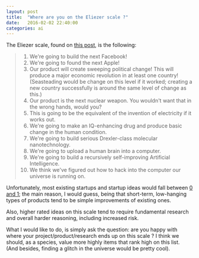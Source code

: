```yaml
---
layout: post
title:  "Where are you on the Eliezer scale ?"
date:   2016-02-02 22:40:00
categories: ai
---
```


The Eliezer scale, found on [this post](https://news.ycombinator.com/item?id=4509934), is the following:

> 1. We're going to build the next Facebook!
> 1. We're going to found the next Apple!
> 1. Our product will create sweeping political change! This will produce a major economic revolution in at least one country! (Seasteading would be change on this level if it worked; creating a new country successfully is around the same level of change as this.)
> 1. Our product is the next nuclear weapon. You wouldn't want that in the wrong hands, would you?
> 1. This is going to be the equivalent of the invention of electricity if it works out.
> 1. We're going to make an IQ-enhancing drug and produce basic change in the human condition.
> 1. We're going to build serious Drexler-class molecular nanotechnology.
> 1. We're going to upload a human brain into a computer.
> 1. We're going to build a recursively self-improving Artificial Intelligence.
> 1. We think we've figured out how to hack into the computer our universe is running on.

Unfortunately, most existing startups and startup ideas would fall between [0 and 1](http://zerotoonebook.com/); the main reason, I would guess,
being that short-term, low-hanging types of products tend to be simple improvements of existing ones.  

Also, higher rated ideas on this scale tend to require fundamental research and overall harder reasoning, including increased risk.

What I would like to do, is simply ask the question: are you happy with where your project/product/research ends up on this scale ?
I think we should, as a species, value more highly items that rank high on this list. (And besides, finding a glitch in the
universe would be pretty cool).                                            
